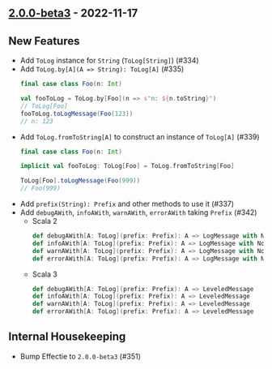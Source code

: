 ## [2.0.0-beta3](https://github.com/Kevin-Lee/logger-f/issues?q=is%3Aissue+is%3Aclosed+milestone%3Av2-m1+closed%3A2022-09-25..2022-11-17) - 2022-11-17

## New Features
* Add `ToLog` instance for `String` (`ToLog[String]`) (#334)
* Add `ToLog.by[A](A => String): ToLog[A]` (#335)
  ```scala
  final case class Foo(n: Int)

  val fooToLog = ToLog.by[Foo](n => s"n: ${n.toString}")
  // ToLog[Foo]
  fooToLog.toLogMessage(Foo(123))
  // n: 123
  ```
* Add `ToLog.fromToString[A]` to construct an instance of `ToLog[A]` (#339)
  ```scala
  final case class Foo(n: Int)

  implicit val fooToLog: ToLog[Foo] = ToLog.fromToString[Foo]
  
  ToLog[Foo].toLogMessage(Foo(999))
  // Foo(999)
  ```
* Add `prefix(String): Prefix` and other methods to use it (#337)
* Add `debugAWith`, `infoAWith`, `warnAWith`, `errorAWith` taking `Prefix` (#342)
  * Scala 2
    ```scala
    def debugAWith[A: ToLog](prefix: Prefix): A => LogMessage with NotIgnorable
    def infoAWith[A: ToLog](prefix: Prefix): A => LogMessage with NotIgnorable
    def warnAWith[A: ToLog](prefix: Prefix): A => LogMessage with NotIgnorable
    def errorAWith[A: ToLog](prefix: Prefix): A => LogMessage with NotIgnorable
    ```
  * Scala 3
    ```scala
    def debugAWith[A: ToLog](prefix: Prefix): A => LeveledMessage
    def infoAWith[A: ToLog](prefix: Prefix): A => LeveledMessage
    def warnAWith[A: ToLog](prefix: Prefix): A => LeveledMessage
    def errorAWith[A: ToLog](prefix: Prefix): A => LeveledMessage
    ```

## Internal Housekeeping
* Bump Effectie to `2.0.0-beta3` (#351)
